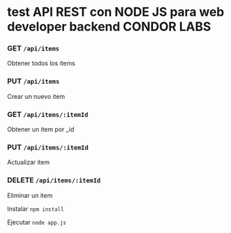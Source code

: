 # test API REST con NODE JS para web developer backend CONDOR LABS

### GET `/api/items` 
Obtener todos los items

### PUT  `/api/items`
Crear un nuevo item

### GET `/api/items/:itemId`
Obtener un item por _id

### PUT `/api/items/:itemId`
Actualizar item

### DELETE `/api/items/:itemId`
Eliminar un item

Instalar
`npm install`

Ejecutar
`node app.js`